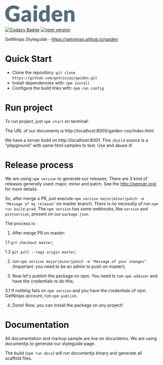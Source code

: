 ![Gaiden Logo](/images/logo.png)

[![Codacy Badge](https://api.codacy.com/project/badge/Grade/1e3706db28f946f29cc0e5e2258f479f)](https://www.codacy.com/app/eduardojmatos/gaiden?utm_source=github.com&utm_medium=referral&utm_content=getninjas/gaiden&utm_campaign=badger) [![npm version](https://badge.fury.io/js/gaiden.svg)](https://badge.fury.io/js/gaiden)

GetNinjas Styleguide - https://getninjas.github.io/gaiden

# Quick Start
- Clone the repository: `git clone https://github.com/getninjas/gaiden.git`
- Install dependencies with: `npm install`
- Configure the build links with: `npm run config`

# Run project
To run project, just `npm start` on terminal!

The URL of our documents is http://localhost:8000/gaiden-css/index.html.

We have a server build on http://localhost:8001. This `/build` source is a "playground" with same html samples to test. Use and abuse it!

# Release process
We are using `npm version` to generate our releases. There are 3 kind of releases generally used: major, minor and patch. See the http://semver.org/ for more details.

So, after merge a PR, just execute `npm version major|minor|patch -m "Message of my release"` on master branch. There is no necessity of run `npm run build:prod`. The `npm version` has some webhooks, like `version` and `postversion`, present on our `package.json`.

The process is:

1. After merge PR on master:

  1.1 `git checkout master`;

  1.2 `git pull --tags origin master`;

2. run `npm version major|minor|patch -m "Message of your changes"` (important: you need to be an admin to push on master);

3. Now let's publish the package on npm. You need to run `npm adduser` and have the credentials to do this;

  3.1 If nothing fails on `npm version` and you have the credentials of npm GetNinjas account, run `npm publish`.

4. Done! Now, you can install the package on any project!

# Documentation

All documentation and markup sample are live on docs/demo. We are using documentjs to generate our styleguide page.

The build (`npm run docs`) will run documentjs binary and generate all scaffold files.

